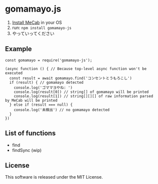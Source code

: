 # go**mama**yo.js
1. [Install MeCab](https://taku910.github.io/mecab/) in your OS
1. run: `npm install gomamayo-js`
1. やっていってください
## Example
```
const gomamayo = require('gomamayo-js');

(async function () { // Because top-level async function won't be executed
  const result = await gomamayo.find('コンセントとうもろこし')
  if (result) { // gomamayo detected
    console.log('ゴママヨやね: ')
    console.log(result[0]) // string[] of gomamayo will be printed
    console.log(result[1]) // string[][][] of raw information parsed by MeCab will be printed
  } else if (result === null) {
    console.log('未検出') // no gomamayo detected
  }
})
```
## List o**f f**unctions
* find
* findSync (wip)
## License
This software is released under the MIT License.
